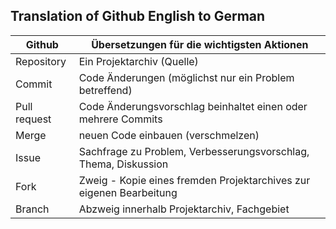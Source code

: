## Translation of Github English to German

| Github | Übersetzungen für die wichtigsten Aktionen |
|---|---|
| Repository | Ein Projektarchiv (Quelle) |
| Commit | Code Änderungen (möglichst nur ein Problem betreffend) | 
| Pull request | Code Änderungsvorschlag beinhaltet einen oder mehrere Commits |
| Merge | neuen Code einbauen (verschmelzen) |
| Issue | Sachfrage zu Problem, Verbesserungsvorschlag, Thema, Diskussion |
| Fork | Zweig - Kopie eines fremden Projektarchives zur eigenen Bearbeitung |
| Branch | Abzweig innerhalb Projektarchiv, Fachgebiet |
